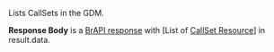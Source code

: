 
Lists CallSets in the GDM. 

**Response Body** is a [BrAPI response](#brapilistresponsetemplate) with [List of [CallSet Resource](#callsetresourceexample)] in result.data.


